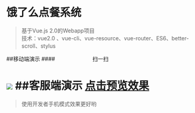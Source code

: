 # 饿了么点餐系统 #
>基于Vue.js 2.0的Webapp项目<br/>
>技术：vue2.0 、vue-cli、vue-resource、vue-router、ES6、better-scroll、stylus


##移动端演示
####　　　　　　　扫一扫

![](http://i.imgur.com/lKPZlmL.png)
##客服端演示
[点击预览效果](https://master-h.github.io/vueDemo/dist/#/goods "点击预览效果")
=
>使用开发者手机模式效果更好哟 
